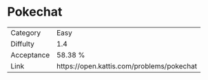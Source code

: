 # Pokechat

<table>
    <tr>
        <td>Category</td>
        <td>Easy</td>
    </tr>
    <tr>
        <td>Diffulty</td>
        <td>1.4</td>
    </tr>
    <tr>
        <td>Acceptance</td>
        <td>58.38 %</td>
    </tr>
    <tr>
        <td>Link</td>
        <td>https://open.kattis.com/problems/pokechat</td>
    </tr>
</table>